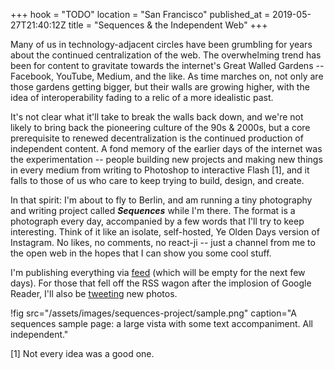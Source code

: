 +++
hook = "TODO"
location = "San Francisco"
published_at = 2019-05-27T21:40:12Z
title = "Sequences & the Independent Web"
+++

Many of us in technology-adjacent circles have been
grumbling for years about the continued centralization of
the web. The overwhelming trend has been for content to
gravitate towards the internet's Great Walled Gardens --
Facebook, YouTube, Medium, and the like. As time marches
on, not only are those gardens getting bigger, but their
walls are growing higher, with the idea of interoperability
fading to a relic of a more idealistic past.

It's not clear what it'll take to break the walls back
down, and we're not likely to bring back the pioneering
culture of the 90s & 2000s, but a core prerequisite to
renewed decentralization is the continued production of
independent content. A fond memory of the earlier days of
the internet was the experimentation -- people building new
projects and making new things in every medium from writing
to Photoshop to interactive Flash [1], and it falls to
those of us who care to keep trying to build, design, and
create.

In that spirit: I'm about to fly to Berlin, and am running
a tiny photography and writing project called
***Sequences*** while I'm there. The format is a photograph
every day, accompanied by a few words that I'll try to keep
interesting. Think of it like an isolate, self-hosted, Ye
Olden Days version of Instagram. No likes, no comments, no
react-ji -- just a channel from me to the open web in the
hopes that I can show you some cool stuff.

I'm publishing everything via <a href="/sequences.atom" class="feed-icon">feed</a> (which will be empty for the next few days). For those that fell off the RSS wagon after the implosion of Google Reader, I'll also be <a href="https://twitter.com/brandur" class="twitter-icon">tweeting</a> new photos.

!fig src="/assets/images/sequences-project/sample.png" caption="A sequences sample page: a large vista with some text accompaniment. All independent."

[1] Not every idea was a good one.
